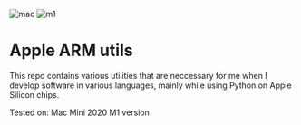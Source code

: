 ![mac](https://img.shields.io/badge/mac%20os-000000?style=for-the-badge&logo=apple&logoColor=white)
![m1](https://img.shields.io/badge/apple%20silicon-333333?style=for-the-badge&logo=apple&logoColor=white)

# Apple ARM utils

This repo contains various utilities that are neccessary for me
when I develop software in various languages, mainly while using Python
on Apple Silicon chips.

Tested on: Mac Mini 2020 M1 version

